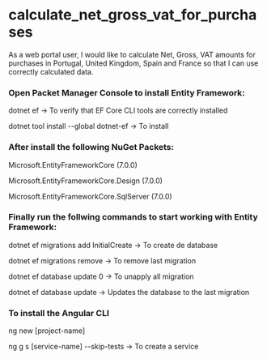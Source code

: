 # calculate_net_gross_vat_for_purchases
As a web portal user, I would like to calculate Net, Gross, VAT amounts for purchases in Portugal, United Kingdom, Spain and France so that I can use correctly calculated data.

### Open Packet Manager Console to install Entity Framework:

dotnet ef -> To verify that EF Core CLI tools are correctly installed

dotnet tool install --global dotnet-ef -> To install

### After install the following NuGet Packets:

Microsoft.EntityFrameworkCore (7.0.0)

Microsoft.EntityFrameworkCore.Design (7.0.0)

Microsoft.EntityFrameworkCore.SqlServer (7.0.0)

### Finally run the follwing commands to start working with Entity Framework:

dotnet ef migrations add InitialCreate -> To create de database

dotnet ef migrations remove -> To remove last migration

dotnet ef database update 0 -> To unapply all migration

dotnet ef database update -> Updates the database to the last migration


### To install the Angular CLI

ng new [project-name]

ng g s [service-name] --skip-tests -> To create a service

